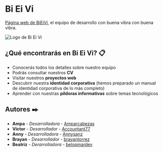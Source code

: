 # Bi Ei Vi
[Página web de BiEiVi](https://belopmardev.github.io/bieivi.github.io/bieivi/), el equipo de desarrollo con buena vibra con buena vibra.

![Logo de Bi Ei Vi](https://repository-images.githubusercontent.com/308121740/1b432800-19f5-11eb-97df-d2df57953faf)


## ¿Qué encontrarás en Bi Ei Vi? 📋

- Conocerás todos los detalles sobre nuestro equipo
- Podrás consultar nuestros **CV**
- Visitar nuestros **proyectos web**
- Descubrir nuestra **identidad corporativa** (hemos preparado un manual de identidad corporativa de lo más completo)
- Aprender con nuestras **píldoras informativas** sobre temas tecnológicos

## Autores ✒️

* **Ampa** - *Desarrolladora* - [Amparcabezas](https://github.com/Amparcabezas/)
* **Víctor** - *Desarrollador* - [Accountant77](https://github.com/Accountant77)
* **Anny** - *Desarrolladora* - [Annysanz](https://github.com/Annysanz)
* **Brayan** - *Desarrollador* - [brayantorrez](https://github.com/brayantorrez)
* **Beatriz** - *Derarrolladora* - [belopmardev](https://github.com/belopmardev)
